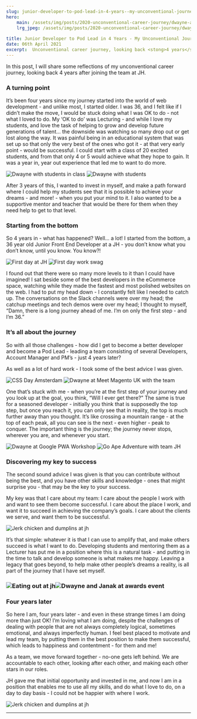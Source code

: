 ```yaml
---
slug: junior-developer-to-pod-lead-in-4-years--my-unconventional-journey-post
hero:
    main: /assets/img/posts/2020-unconventional-career-journey/dwayne-and-curtis-at-jh.jpg
    lrg_jpeg: /assets/img/posts/2020-unconventional-career-journey/dwayne-and-curtis-at-jh.jpg
   
title: Junior Developer to Pod Lead in 4 Years - My Unconventional Journey
date: 06th April 2021
excerpt:  Unconventional career journey, looking back <stong>4 years</strong> after joining the team at JH.
---
```


In this post, I will share some reflections of my unconventional career journey, looking back 4 years after joining the team at JH.

### A turning point

It’s been four years since my journey started into the world of web development - and unlike most, I started older. I was 36, and I felt like if I didn’t make the move, I would be stuck doing what I was OK to do - not what I loved to do. My ‘OK to do’ was Lecturing - and while I love my students, and love the task of helping to grow and develop future generations of talent... the downside was watching so many drop out or get lost along the way. It was painful being in an educational system that was set up so that only the very best of the ones who got it - at that very early point - would be successful. I could start with a class of 20 excited students, and from that only 4 or 5 would achieve what they hope to gain. It was a year in, year out experience that led me to want to do more.

![Dwayne with students in class](/assets/assets/img/posts/2020-unconventional-career-journey/dwayne-with-students-in-class.jpg "Dwayne with students in class")
![Dwayne with students](/assets/assets/img/posts/2020-unconventional-career-journey/dwayne-with-students.jpg "Dwayne with students")

After 3 years of this, I wanted to invest in myself, and make a path forward where I could help my students see that it is possible to achieve your dreams - and more! - when you put your mind to it. I also wanted to be a supportive mentor and teacher that would be there for them when they need help to get to that level.

### Starting from the bottom

So 4 years in - what has happened? Well... a lot! I started from the bottom, a 36 year old Junior Front End Developer at a JH - you don’t know what you don’t know, until you know. You know?!

![First day at JH](/assets/assets/img/posts/2020-unconventional-career-journey/first-day-at-jh.jpg "First day at JH")
![First day work swag](/assets/assets/img/posts/2020-unconventional-career-journey/first-day-work-swag.jpg "First day work swag")

I found out that there were so many more levels to it than I could have imagined! I sat beside some of the best developers in the eCommerce space, watching while they made the fastest and most polished websites on the web. I had to put my head down - I constantly felt like I needed to catch up. The conversations on the Slack channels were over my head; the catchup meetings and tech demos were over my head; I thought to myself, “Damn, there is a long journey ahead of me. I’m on only the first step - and I’m 36.”

### It’s all about the journey

So with all those challenges - how did I get to become a better developer and become a Pod Lead - leading a team consisting of several Developers, Account Manager and PM’s - just 4 years later?

As well as a lot of hard work - I took some of the best advice I was given.

![CSS Day Amsterdam](/assets/assets/img/posts/2020-unconventional-career-journey/css-day-amsterdam.jpg "CSS Day Amsterdam")
![Dwayne at Meet Magento UK with the team](/assets/assets/img/posts/2020-unconventional-career-journey/dwayne-at-meet-magento-with-team.jpg "Dwayne at Meet Magento UK with the team")

One that’s stuck with me - when you’re at the first step of your journey and you look up at the goal, you think, “Will I ever get there?” The same is true for a seasoned developer - initially you think that is supposedly the top step, but once you reach it, you can only see that in reality, the top is much further away than you thought. It’s like crossing a mountain range - at the top of each peak, all you can see is the next - even higher - peak to conquer. The important thing is the journey; the journey never stops, wherever you are, and whenever you start.

![Dwayne at Google PWA Workshop](/assets/assets/img/posts/2020-unconventional-career-journey/dwayne-at-google-pwa-workshop.jpg "Dwayne at Google PWA Workshop")
![Go Ape Adventure with team JH](/assets/assets/img/posts/2020-unconventional-career-journey/go-ape-adventure-at-jh.jpg "Go Ape Adventure with team JH")

### Discovering my key to success

The second sound advice I was given is that you can contribute without being the best, and you have other skills and knowledge - ones that might surprise you - that may be the key to your success.

My key was that I care about my team: I care about the people I work with and want to see them become successful. I care about the place I work, and want it to succeed in achieving the company’s goals. I care about the clients we serve, and want them to be successful.

![Jerk chicken and dumplins at jh](/assets/assets/img/posts/2020-unconventional-career-journey/jerk-chicken-and-dumplins-at-jh.gif "Jerk chicken and dumplins at jh")

It’s that simple: whatever it is that I can use to amplify that, and make others succeed is what I want to do. Developing students and mentoring them as a Lecturer has put me in a position where this is a natural task - and putting in the time to talk and develop someone is what makes me happy. Leaving a legacy that goes beyond, to help make other people’s dreams a reality, is all part of the journey that I have set myself.

### ![Eating out at jh](/assets/assets/img/posts/2020-unconventional-career-journey/eating-out-at-jh.jpg "Home work set up")![Dwayne and Janak at awards event](/assets/assets/img/posts/2020-unconventional-career-journey/dwayne-janak-at-awards-event.jpg "Dwayne and Janak at awards event")

### Four years later

So here I am, four years later - and even in these strange times I am doing more than just OK! I’m loving what I am doing, despite the challenges of dealing with people that are not always completely logical, sometimes emotional, and always imperfectly human. I feel best placed to motivate and lead my team, by putting them in the best position to make them successful, which leads to happiness and contentment - for them and me!

As a team, we move forward together - no-one gets left behind. We are accountable to each other, looking after each other, and making each other stars in our roles.

JH gave me that initial opportunity and invested in me, and now I am in a position that enables me to use all my skills, and do what I love to do, on a day to day basis - I could not be happier with where I work.

![Jerk chicken and dumplins at jh](/assets/assets/img/posts/2020-unconventional-career-journey/home-work-set-up.jpg "Home work set up")

---